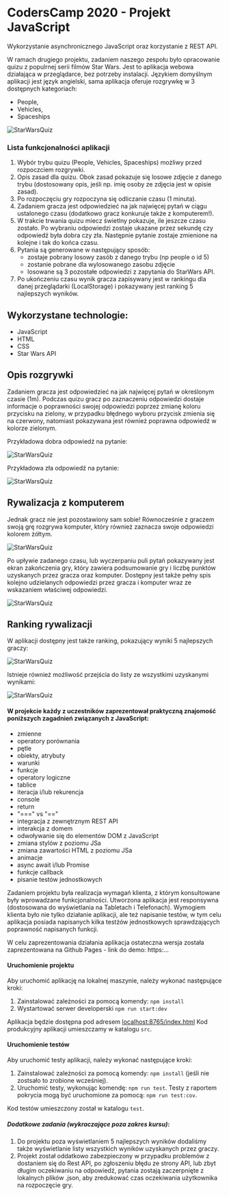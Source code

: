 # CodersCamp 2020 - Projekt JavaScript
Wykorzystanie asynchronicznego JavaScript oraz korzystanie z REST API.

W ramach drugiego projektu, zadaniem naszego zespołu było opracowanie quizu z populrnej serii filmów Star Wars. Jest to aplikacja webowa działająca w przeglądarce, bez potrzeby instalacji. Językiem domyślnym aplikacji jest język angielski, sama aplikacja oferuje rozgrywkę w 3 dostępnych kategoriach: 
 - People, 
 - Vehicles, 
 - Spaceships

![StarWarsQuiz](./static/assets/ui/strona_glowna.png)

### Lista funkcjonalności aplikacji

1. Wybór trybu quizu (People, Vehicles, Spaceships) możliwy przed rozpoczciem rozgrywki.
2. Opis zasad dla quizu. Obok zasad pokazuje się losowe zdjęcie z danego trybu (dostosowany opis, jeśli np. imię osoby ze zdjęcia jest w opisie zasad).
3. Po rozpoczęciu gry rozpoczyna się odliczanie czasu (1 minuta).
4. Zadaniem gracza jest odpowiedzieć na jak najwięcej pytań w ciągu ustalonego czasu (dodatkowo gracz konkuruje także z komputerem!). 
5. W trakcie trwania quizu miecz świetlny pokazuje, ile jeszcze czasu zostało. Po wybraniu odpowiedzi zostaje ukazane przez sekundę czy odpowiedź była dobra czy zła. Następnie pytanie zostaje zmienione na kolejne i tak do końca czasu.
5. Pytania są generowane w następujący sposób: 
    - zostaje pobrany losowy zasób z danego trybu (np people o id 5)
    - zostanie pobrane dla wylosowanego zasobu zdjęcie
    - losowane są 3 pozostałe odpowiedzi z zapytania do StarWars API.
6. Po ukończeniu czasu wynik gracza zapisywany jest w rankingu dla danej przeglądarki (LocalStorage) i pokazywany jest ranking 5 najlepszych wyników.


## Wykorzystane technologie:
- JavaScript
- HTML
- CSS
- Star Wars API

## Opis rozgrywki
Zadaniem gracza jest odpowiedzieć na jak najwięcej pytań w określonym czasie (1m). Podczas quizu gracz po zaznaczeniu odpowiedzi dostaje informacje o poprawności swojej odpowiedzi poprzez zmianę koloru przycisku na zielony, w przypadku błędnego wyboru przycisk zmienia się na czerwony, natomiast pokazywana jest również poprawna odpowiedź w kolorze zielonym.

Przykładowa dobra odpowiedź na pytanie:

 ![StarWarsQuiz](./static/assets/ui/gra_pytania_dobre.png)
 
Przykładowa zła odpowiedź na pytanie:

 ![StarWarsQuiz](./static/assets/ui/gra_pytania_zle.png)


## Rywalizacja z komputerem

Jednak gracz nie jest pozostawiony sam sobie! Równocześnie z graczem swoją grę rozgrywa komputer, który również zaznacza swoje odpowiedzi kolorem żółtym.

 ![StarWarsQuiz](./static/assets/ui/gra_pytania_komputer.png)

Po upływie zadanego czasu, lub wyczerpaniu puli pytań pokazywany jest ekran zakończenia gry, który zawiera podsumowanie gry i liczbę punktów uzyskanych przez gracza oraz komputer. Dostępny jest także pełny spis kolejno udzielanych odpowiedzi przez gracza i komputer wraz ze wskazaniem właściwej odpowiedzi.

 ![StarWarsQuiz](./static/assets/ui/zakonczenie_gry.png)
 
## Ranking rywalizacji

W aplikacji dostępny jest także ranking, pokazujący wyniki 5 najlepszych graczy:

 ![StarWarsQuiz](./static/assets/ui/ranking.png)
 
Istnieje również możliwość przejścia do listy ze wszystkimi uzyskanymi wynikami:

 ![StarWarsQuiz](./static/assets/ui/ranking_wszyscy.png)

#### W projekcie każdy z uczestników zaprezentował praktyczną znajomość poniższych zagadnień związanych z JavaScript:
- zmienne
- operatory porównania
- pętle
- obiekty, atrybuty
- warunki
- funkcje
- operatory logiczne
- tablice
- iteracja i/lub rekurencja
- console
- return
- "===" vs "=="
- integracja z zewnętrznym REST API
- interakcja z domem
- odwoływanie się do elementów DOM z JavaScript
- zmiana stylów z poziomu JSa
- zmiana zawartości HTML z poziomu JSa
- animacje
- async await i/lub Promise
- funkcje callback
- pisanie testów jednostkowych 


Zadaniem projektu była realizacja wymagań klienta, z którym konsultowane były wprowadzane funkcjonalności. Utworzona aplikacja jest responsywna (dostosowana do wyświetlania na Tabletach i Telefonach). Wymogiem klienta było nie tylko działanie aplikacji, ale też napisanie testów, w tym celu aplikacja posiada napisanych kilka testżów jednostkowych sprawdzających poprawność napisanych funkcji.

W celu zaprezentowania działania aplikacja ostateczna wersja została zaprezentowana na Github Pages - link do demo:
 https:...


#### Uruchomienie projektu
Aby uruchomić aplikację na lokalnej maszynie, należy wykonać następujące kroki:
1. Zainstalować zależności za pomocą komendy: `npm install`
2. Wystartować serwer developerski `npm run start:dev`

Aplikacja będzie dostępna pod adresem [localhost:8765/index.html](localhost:8765/index.html)
Kod produkcyjny aplikacji umieszczamy w katalogu `src`.

#### Uruchomienie testów
Aby uruchomić testy aplikacji, należy wykonać następujące kroki:
1. Zainstalować zależności za pomocą komendy: `npm install` (jeśli nie zostsało to zrobione wcześniej).
1. Uruchomić testy, wykonując komendę: `npm run test`. Testy z raportem pokrycia mogą być uruchomione za pomocą: `npm run test:cov`.

Kod testów umieszczony został w katalogu `test`.


##### Dodatkowe zadania (wykraczające poza zakres kursu):
1. Do projektu poza wyświetlaniem 5 najlepszych wyników dodaliśmy także wyświetlanie listy wszystkich wyników uzyskanych przez graczy.
2. Projekt został oddatkowo zabezpieczony w przypadku problemów z dostaniem się do Rest API, po zgłoszeniu błędu ze strony API, lub zbyt długim oczekiwaniu na odpowiedź, pytania zostają zaczerpnięte z lokalnych plików .json, aby zredukować czas oczekiwania użytkownika na rozpoczęcie gry.

